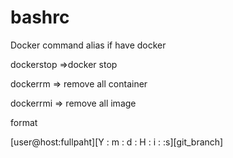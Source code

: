 # bashrc

Docker command alias if have docker

dockerstop =>docker stop

dockerrm  => remove all container

dockerrmi => remove all image 

format

[user@host:fullpaht][Y : m : d : H : i : :s][git_branch]
